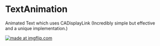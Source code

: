 # TextAnimation
Animated Text which uses CADisplayLink (Incredibly simple but effective and a unique implementation.)

<a href="https://imgflip.com/gif/2wksl8"><img src="https://i.imgflip.com/2wksl8.gif" title="made at imgflip.com"/></a>
